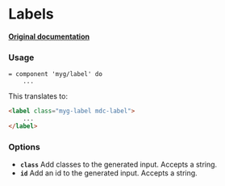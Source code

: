# Labels

**[Original documentation](https://github.com/jonhue/myg/tree/master/packages/labels)**

### Usage

```haml
= component 'myg/label' do
    ...
```

This translates to:

```html
<label class="myg-label mdc-label">
    ...
</label>
```

### Options

* **`class`** Add classes to the generated input. Accepts a string.
* **`id`** Add an id to the generated input. Accepts a string.
